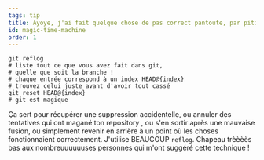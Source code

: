 ```yaml
---
tags: tip
title: Ayoye, j'ai fait quelque chose de pas correct pantoute, par pitié dites-moi que git peut voyager dans le temps&nbsp;!?!
id: magic-time-machine
order: 1
---
```


```git
git reflog
# liste tout ce que vous avez fait dans git,
# quelle que soit la branche !
# chaque entrée correspond à un index HEAD@{index}
# trouvez celui juste avant d'avoir tout cassé
git reset HEAD@{index}
# git est magique
```

Ça sert pour récupérer une suppression accidentelle, ou annuler des
tentatives qui ont magané ton repository , ou s'en sortir après une
mauvaise fusion, ou simplement revenir en arrière à un point où les
choses fonctionnaient correctement. J'utilise BEAUCOUP
`reflog`. Chapeau trèèèès bas aux nombreuuuuuuses personnes qui m'ont
suggéré cette technique&nbsp;!
